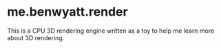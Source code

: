 # me.benwyatt.render

This is a CPU 3D rendering engine written as a toy to help me learn more about 3D rendering.